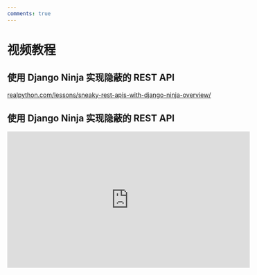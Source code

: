 ```yaml
---
comments: true
---
```

# 视频教程

## 使用 Django Ninja 实现隐蔽的 REST API

[realpython.com/lessons/sneaky-rest-apis-with-django-ninja-overview/](https://realpython.com/lessons/sneaky-rest-apis-with-django-ninja-overview/)


## 使用 Django Ninja 实现隐蔽的 REST API
<iframe width="560" height="315" src="https://www.youtube.com/embed/videoseries?list=PLXskueZ7apWgNasQPt6PYhlKNKNEghT3T" title="YouTube video player" frameborder="0" allow="accelerometer; autoplay; clipboard-write; encrypted-media; gyroscope; picture-in-picture" allowfullscreen></iframe>
